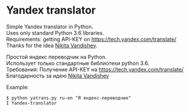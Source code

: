 # Yandex translator

Simple Yandex translator in Python.<br>
Uses only standard Python 3.6 libraries.<br>
Requirements: getting API-KEY on https://tech.yandex.com/translate/<br>
Thanks for the idea [Nikita Vandishev](https://gist.github.com/nekitvand).<br>

Простой яндекс переводчик на Python.<br>
Использует только стандартные библиотеки python 3.6.<br>
Требования: Получение API-KEY на https://tech.yandex.com/translate/<br>
Благодарность за идею [Nikita Vandishev](https://gist.github.com/nekitvand)<br>

Example:
```shell
$ python yatrans.py ru-en "Я яндекс-переводчик"
I Yandex-translator
```

